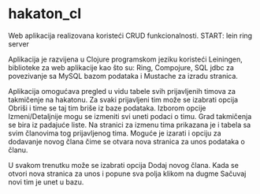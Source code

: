 # hakaton_cl
Web aplikacija realizovana koristeći CRUD funkcionalnosti.
START: lein ring server

Aplikacija je razvijena u Clojure programskom jeziku koristeći Leiningen, biblioteke za web aplikacije kao što su: Ring, Compojure, SQL jdbc za povezivanje sa MySQL bazom podataka i Mustache za izradu stranica.

Aplikacija omogućava pregled u vidu tabele svih prijavljenih timova za takmičenje na hakatonu. 
Za svaki prijavljeni tim može se izabrati opcija Obriši i time se taj tim briše iz baze podataka. Izborom opcije Izmeni/Detaljnije mogu se izmeniti svi uneti podaci o timu.
Grad takmičenja se bira iz padajuće liste.
Na stranici za izmenu tima prikazana je i tabela sa svim članovima tog prijavljenog tima. Moguće je izarati i opciju za dodavanje novog člana čime se otvara nova stranica za unos podataka o članu.

U svakom trenutku može se izabrati opcija Dodaj novog člana. Kada se otvori nova stranica za unos i popune sva polja klikom na dugme Sačuvaj novi tim je unet u bazu.
